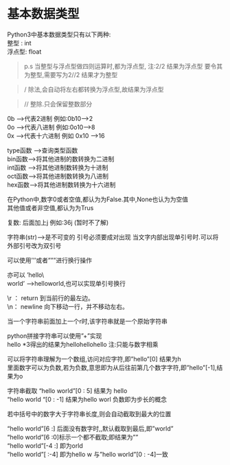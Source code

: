 # 基本数据类型

Python3中基本数据类型只有以下两种:</br>
整型 : int</br>
浮点型: float</br>

>p.s 当整型与浮点型做四则运算时,都为浮点型,
>注:2/2 结果为浮点型  要令其为整型,需要写为2//2 结果才为整型

>/ 除法,会自动将左右都转换为浮点型,故结果为浮点型

>// 整除.只会保留整数部分

0b  —>代表2进制  例如:0b10—>2</br>
0o  —>代表八进制 例如:0o10—>8</br>
0x  —>代表十六进制  例如 0x10 —>16</br>

type函数 —>查询类型函数</br>
bin函数—>将其他进制的数转换为二进制</br>
int函数 —>将其他进制数转换为十进制</br>
oct函数—>将其他进制数转换为八进制</br>
hex函数—>将其他进制数转换为十六进制</br>

在Python中,数字0或者空值,都认为为False.其中,None也认为为空值</br>
其他值或者非空值,都认为为Trus 

复数: 后面加上j 例如:36j   (暂时不了解)

字符串(str)-->是不可变的
引号必须要成对出现
当文字内部出现单引号时.可以将外部引号改为双引号  

可以使用’’’或者”””进行换行操作

亦可以
’hello\\</br>
world’  ——>helloworld,也可以实现单引号换行

\r ： return 到当前行的最左边。</br>
\n： newline 向下移动一行，并不移动左右。

当一个字符串前面加上一个r时,该字符串就是一个原始字符串

python拼接字符串可以使用”+”实现</br>
hello *3得出的结果为hellohellohello
注:只能与数字相乘 

可以将字符串理解为一个数组,访问对应字符,即”hello”[0]  结果为h</br>
里面数字可以为负数,若为负数,意思即为从后往前第几个数字字符,即”hello”[-1],结果为o

字符串截取  “hello world”[0 : 5]  结果为 hello</br>
“hello world “[0 : -1] 结果为hello worl  负数即为步长的概念

若中括号中的数字大于字符串长度,则会自动截取到最大的位置 

“hello world”[6 :] 后面没有数字时,,默认截取到最后,即”world”</br>
“hello world”[6 :0]标示一个都不截取;即结果为””</br>
“hello world”[-4 :] 即为orld</br>
“hello world”[ :-4] 即为hello w  与”hello world”[0 : -4]一致
